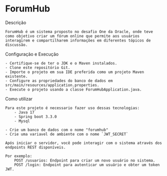 # ForumHub

Descrição 

    ForumHub é um sistema proposto no desafio One da Oracle, onde teve como objetivo criar um fórum online que permite aos usuários interagirem e compartilharem informações em diferentes tópicos de discussão.

Configuração e Execução

    - Certifique-se de ter o JDK e o Maven instalados.
    - Clone este repositório Git.
    - Importe o projeto em sua IDE preferida como um projeto Maven existente.
    - Configure as propriedades do banco de dados em src/main/resources/application.properties.
    - Execute o projeto usando a classe ForumHubApplication.java.
    
Como utilizar

    Para este projeto é necessario fazer uso dessas tecnologias:
        - Java 17
        - Spring boot 3.3.0
        - Mysql
     
    - Crie um banco de dados com o nome "forumhub"
    - Crie uma variavel de ambiente com o nome `JWT_SECRET`
    
    Após iniciar o servidor, você pode interagir com o sistema através dos endpoints REST disponíveis. 

    Por exemplo:
        POST /usuarios: Endpoint para criar um novo usuário no sistema.
        POST /login: Endpoint para autenticar um usuário e obter um token JWT.
    

  

